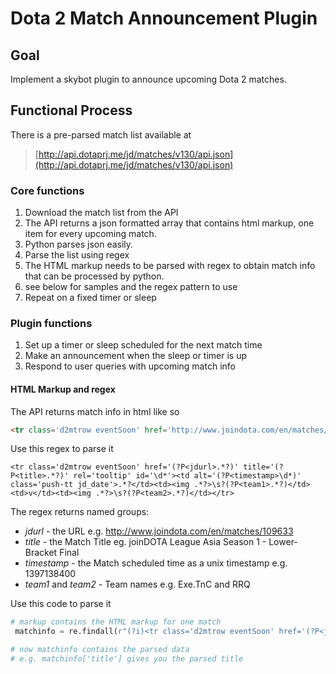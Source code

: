 # Dota 2 Match Announcement Plugin

## Goal

Implement a skybot plugin to announce upcoming Dota 2 matches.

## Functional Process

There is a pre-parsed match list available at

> [http://api.dotaprj.me/jd/matches/v130/api.json](http://api.dotaprj.me/jd/matches/v130/api.json)

### Core functions

1. Download the match list from the API
  1. The API returns a json formatted array that contains html markup, one item for every upcoming match. 
  2. Python parses json easily. 
2. Parse the list using regex
  1. The HTML markup needs to be parsed with regex to obtain match info that can be processed by python.
  2. see below for samples and the regex pattern to use
3. Repeat on a fixed timer or sleep

### Plugin functions

1. Set up a timer or sleep scheduled for the next match time
2. Make an announcement when the sleep or timer is up
3. Respond to user queries with upcoming match info


#### HTML Markup and regex

The API returns match info in html like so

```html
<tr class='d2mtrow eventSoon' href='http://www.joindota.com/en/matches/109633' title='joinDOTA League Asia Season 1 - Lower-Bracket Final' rel='tooltip' id='109633'><td alt='1397138400' class='push-tt jd_date'>23m</td><td><img src='http://flags.cdn.gamesports.net/ph.gif' title='Philippines' width='14px' height='9px'>  Exe.TnC</td><td>v</td><td><img title='Indonesia' src='http://flags.cdn.gamesports.net/id.gif' width='14px' height='9px'>  RRQ</td></tr>
```

Use this regex to parse it

```
<tr class='d2mtrow eventSoon' href='(?P<jdurl>.*?)' title='(?P<title>.*?)' rel='tooltip' id='\d*'><td alt='(?P<timestamp>\d*)' class='push-tt jd_date'>.*?</td><td><img .*?>\s?(?P<team1>.*?)</td><td>v</td><td><img .*?>\s?(?P<team2>.*?)</td></tr>
```

The regex returns named groups:

* *jdurl* - the URL e.g. http://www.joindota.com/en/matches/109633
* *title* - the Match Title eg. joinDOTA League Asia Season 1 - Lower-Bracket Final
* *timestamp* - the Match scheduled time as a unix timestamp e.g. 1397138400
* *team1* and *team2* - Team names e.g. Exe.TnC and RRQ

Use this code to parse it

```python
# markup contains the HTML markup for one match
 matchinfo = re.findall(r"(?i)<tr class='d2mtrow eventSoon' href='(?P<jdurl>.*?)' title='(?P<title>.*?)' rel='tooltip' id='\d*'><td alt='(?P<timestamp>\d*)' class='push-tt jd_date'>.*?</td><td><img .*?>\s?(?P<team1>.*?)</td><td>v</td><td><img .*?>\s?(?P<team2>.*?)</td></tr>", markup)

# now matchinfo contains the parsed data
# e.g. matchinfo['title'] gives you the parsed title
```
